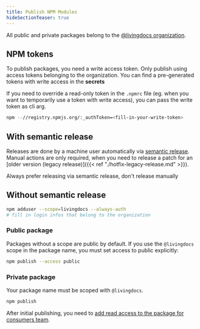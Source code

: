 ```yaml
---
title: Publish NPM Modules
hideSectionTeaser: true
---
```


All public and private packages belong to the [@livingdocs organization](https://www.npmjs.com/org/livingdocs).


## NPM tokens

To publish packages, you need a write access token. Only publish using access tokens belonging to the organization. You can find a pre-generated tokens with write access in the **secrets**


If you need to override a read-only token in the `.npmrc` file (eg. when you want to temporarily use a token with write access), you can pass the write token as cli arg.

```sh
npm --//registry.npmjs.org/:_authToken=<fill-in-your-write-token>
```


## With semantic release

Releases are done by a machine user automatically via [semantic release](https://github.com/semantic-release/semantic-release).
Manual actions are only required, when you need to release a patch for an [older version (legacy release)]({{< ref "./hotfix-legacy-release.md" >}}).

Always prefer releasing via semantic release, don't release manually


## Without semantic release

```sh
npm adduser --scope=livingdocs --always-auth
# fill in login infos that belong to the organization
```


### Public package

Packages without a scope are public by default. If you use the `@livingdocs` scope in the package name, you must set access to public explicitly:

```sh
npm publish --access public
```


### Private package

Your package name must be scoped with `@livingdocs`.

```sh
npm publish
```

After initial publishing, you need to [add read access to the package for consumers team](https://www.npmjs.com/org/livingdocs/team/consumers/add-package).
